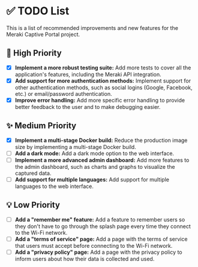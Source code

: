 # ✅ TODO List

This is a list of recommended improvements and new features for the Meraki Captive Portal project.

## 🚀 High Priority

-   [x] **Implement a more robust testing suite:** Add more tests to cover all the application's features, including the Meraki API integration.
-   [x] **Add support for more authentication methods:** Implement support for other authentication methods, such as social logins (Google, Facebook, etc.) or email/password authentication.
-   [x] **Improve error handling:** Add more specific error handling to provide better feedback to the user and to make debugging easier.

## ✨ Medium Priority

-   [x] **Implement a multi-stage Docker build:** Reduce the production image size by implementing a multi-stage Docker build.
-   [ ] **Add a dark mode:** Add a dark mode option to the web interface.
-   [ ] **Implement a more advanced admin dashboard:** Add more features to the admin dashboard, such as charts and graphs to visualize the captured data.
-   [ ] **Add support for multiple languages:** Add support for multiple languages to the web interface.

## 💡 Low Priority

-   [ ] **Add a "remember me" feature:** Add a feature to remember users so they don't have to go through the splash page every time they connect to the Wi-Fi network.
-   [ ] **Add a "terms of service" page:** Add a page with the terms of service that users must accept before connecting to the Wi-Fi network.
-   [ ] **Add a "privacy policy" page:** Add a page with the privacy policy to inform users about how their data is collected and used.

